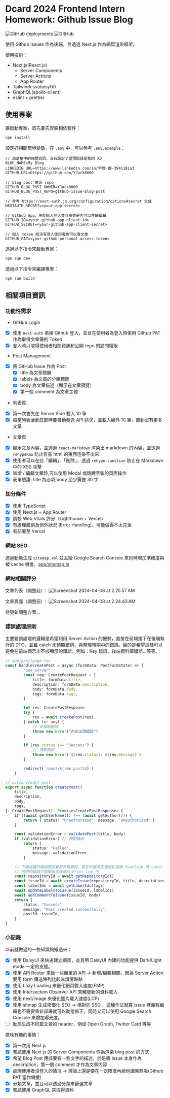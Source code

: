 # Dcard 2024 Frontend Intern Homework: Github Issue Blog

![GitHub deployments](https://img.shields.io/github/deployments/YJack0000/github-issue-blog/production?logo=vercel&label=vercel)
![GitHub](https://img.shields.io/github/license/YJack0000/github-issue-blog)

使用 Github Issues 作為後端，並透過 Next.js 作為網頁渲染框架。

使用技術：

-   Next.js(React.js)
    -   Server Components
    -   Server Actions
    -   App Router
-   Tailwindcss(daisyUI)
-   GraphQL(apollo-client)
-   eslint + prettier

## 使用專案

要啟動專案，首先要先安裝相依套件：

```bash
npm install
```

設定好相關環境變數，在 `.env` 中，可以參考 `.env.example`：
```
// 部落格中的相關資訊，沒有設定了話預設就是我的 XD
BLOG_NAME=My Blog
LINKEDIN_URL=https://www.linkedin.com/in/宇傑-鄭-3941181a3
GITHUB_URL=https://github.com/YJack0000

// blog post 來源 repo
GITHUB_BLOG_POST_OWNER=YJack0000
GITHUB_BLOG_POST_REPO=github-issue-blog-post

// 參考 https://next-auth.js.org/configuration/options#secret 生成
NEXTAUTH_SECRET=<your-app-secret>

// Github App，用於給人登入並且檢查是否可以在線編輯
GITHUB_ID=<your-github-app-client-id>
GITHUB_SECRET=<your-github-app-client-secret>

// 個人 token 給沒有登入使用者也可以看文章
GITHUB_PAT=<your-github-personal-access-token>
```

透過以下指令來啟動專案：

```bash
npm run dev
```

透過以下指令來編譯專案：

```bash
npm run build
```

## 相關項目資訊

### 功能性需求
* GitHub Login
- [x] 使用 `next-auth` 串接 Github 登入，並且在使用者為登入時使用 Github PAT 作為取得文章需的 Token
- [x] 登入時只取得使用者相關資訊和公開 repo 的訪問權限
* Post Management
- [x] 將 GitHub Issue 作為 Post
    - [x] title 為文章標題
    - [x] labels 為文章的分類標籤
    - [x] body 為文章描述（顯示在文章預覽）
    - [x] 第一個 comment 為文章主體

* 列表頁
- [x] 第一次會先在 Server Side 載入 10 筆
- [x] 每當列表滾到底部時要自動發送 API 請求，並載入額外 10 筆，直到沒有更多文章
* 文章頁
- [x] 顯示文章內容，並透過 `react-markdown` 渲染出 markdown 的內容，並透過 `rehypeRaw` 防止有需 html 的東西渲染不出來
- [x] 使用者可以在此「編輯」、「刪除」，透過 `rehype-sanitize` 防止在 Markdown 中的 XSS 攻擊
- [x] 新增 / 編輯文章時,可以使用 Modal 或跳轉至新的頁面操作
- [x] 表單驗證: title 為必填,body 至少需要 30 字

### 加分條件
- [x] 使用 TypeScript
- [x] 使用 Next.js + App Router
- [x] 調校 Web Vitals 評分（Lighthouse + Vercel)
- [x] 有處理錯誤及例外狀況 (Error Handling)，可能做得不太完全
- [x] 有部署至 Vercel

### 網站 SEO

透過動態生成 `sitemap.xml` 並丟給 Google Search Console 來同時增加準確度與被 cache 機會。[app/sitemap.ts](https://github.com/YJack0000/github-issue-blog/blob/main/app/favicon.ico)

### 網站相關評分
文章列表（調整前）：
![Screenshot 2024-04-08 at 2.25.57 AM](https://hackmd.io/_uploads/HJmSrwxxC.png)

文章頁面（調整前）：
![Screenshot 2024-04-08 at 2.24.43 AM](https://hackmd.io/_uploads/rkCxrPllR.png)

待更新調整方案...

### 錯誤處理原則

主要錯誤處理的邏輯是希望利用 Server Action 的優勢，直接在前端接下在後端執行的 DTO，並且 catch 未預期錯誤，與整理預期中的錯誤。目的是希望這樣可以避免在前端顯示出不該顯示的錯誤，例如：Key 錯誤、後端資料庫錯誤...等等。

```typescript
// app/post/page.tsx
const handleCreatePost = async (formData: PostFormState) => {
        "use server"
        const req: CreatePostRequest = {
            title: formData.title,
            description: formData.description,
            body: formData.body,
            tags: formData.tags,
        }

        let res: CreatePostResponse
        try {
            res = await createPost(req)
        } catch (e: any) {
            // 非預期錯誤
            throw new Error("內部出現錯誤")
        }

        if (res.status !== "Success") {
            // 預期錯誤
            throw new Error(`${res.status}: ${res.message}`)
        }

        redirect(`/post/${res.postId}`)
    }
```

```typescript
// actions/edit-post
export async function createPost({
    title,
    description,
    body,
    tags,
}: CreatePostRequest): Promise<CreatePostResponse> {
    if ((await getUserName()) !== (await getAuthor())) {
        return { status: "Unauthorized", message: "Unauthorized" }
    }

    const validationError = validatePost(title, body)
    if (validationError) // 預期錯誤
        return {
            status: "Failed",
            message: validationError,
        }

    // 下面這邊的錯誤應該會是非預期的，會在外面真正使用到這個 function 時 catch 到
    // 他們的錯誤只會顯示在後端的 Error Log 中
    const repositoryId = await getRepositoryId()
    const issueId = await createIssue(repositoryId, title, description)
    const labelIds = await getLabelIds(tags)
    await updateLabelsToIssue(issueId, labelIds)
    await addCommentToIssue(issueId, body)
    return {
        status: "Success",
        message: "Post created successfully",
        postId: issueId,
    }
}
```

### 小記錄

以前就做過的一些知識點搬過來：

-   [x] 使用 DaisyUI 來快速建立網頁，並且用 DaisyUI 內建的功能提供 Dark/Light mode 一定的支援。
-   [x] 使用 API Router 來做一些簡單的 API -> 新增/編輯相關，因為 Server Action 要用 form 傳送陣列比較麻煩億點點
-   [x] 使用 Lazy Loading 來優化網頁載入速度(FMP)
-   [x] 使用 Intersection Observer API 來觸發新的資料載入
-   [x] 使用 next/image 來優化圖片載入速度(LCP)
-   [x] 使用 sitmap 生成來優化 SEO -> 相對於 SSG ，這種作法就算 issue 裡面有編輯也不需要重新部署就可以動態修正，同時又可以使用 Google Search Console 來增加曝光度。
-   [ ] 動態生成不同篇文章的 header，例如 Open Graph, Twitter Card 等等

做啥有趣的事情：

-   [x] 第一次用 Next.js
-   [x] 嘗試使用 Next.js 的 Server Components 作為渲染 blog post 的方式
-   [x] 希望 Blog Post 應該要有一些文字的描述，於是將 Issue 本身作為 description，第一個 comment 才作為文章內容
-   [x] 處理使用者沒登入的情況 -> 理論上還是要在一定限度內給他讀東西啦(Github PAT 當作備援)
-   [x] 分類文章，並且可以透過分類來篩選文章
-   [x] 嘗試使用 GraphQL 來取得資料
